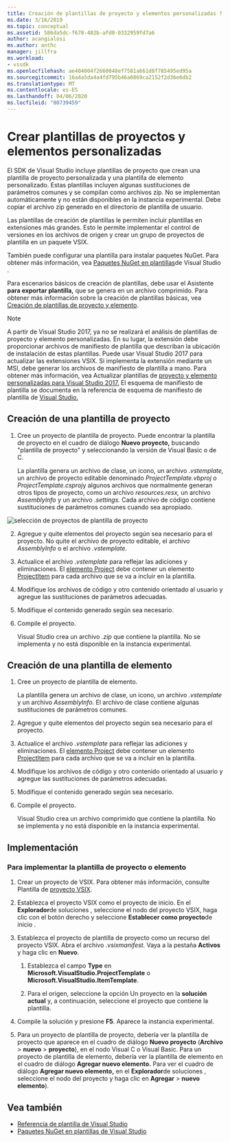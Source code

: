 ```yaml
---
title: Creación de plantillas de proyecto y elementos personalizadas ? Microsoft Docs
ms.date: 3/16/2019
ms.topic: conceptual
ms.assetid: 586da5dc-f678-402b-afd0-0332959fd7a6
author: acangialosi
ms.author: anthc
manager: jillfra
ms.workload:
- vssdk
ms.openlocfilehash: ae404004f2660048ef7581a661d8f785495ed95a
ms.sourcegitcommit: 16a4a5da4a4fd795b46a0869ca2152f2d36e6db2
ms.translationtype: MT
ms.contentlocale: es-ES
ms.lasthandoff: 04/06/2020
ms.locfileid: "80739459"
---
```

# <a name="create-custom-project-and-item-templates"></a>Crear plantillas de proyectos y elementos personalizadas

El SDK de Visual Studio incluye plantillas de proyecto que crean una plantilla de proyecto personalizada y una plantilla de elemento personalizado. Estas plantillas incluyen algunas sustituciones de parámetros comunes y se compilan como archivos zip. No se implementan automáticamente y no están disponibles en la instancia experimental. Debe copiar el archivo zip generado en el directorio de plantilla de usuario.

Las plantillas de creación de plantillas le permiten incluir plantillas en extensiones más grandes. Esto le permite implementar el control de versiones en los archivos de origen y crear un grupo de proyectos de plantilla en un paquete VSIX.

También puede configurar una plantilla para instalar paquetes NuGet. Para obtener más información, vea [Paquetes NuGet en plantillas](/nuget/visual-studio-extensibility/visual-studio-templates)de Visual Studio .

Para escenarios básicos de creación de plantillas, debe usar el Asistente **para exportar plantilla,** que se genera en un archivo comprimido. Para obtener más información sobre la creación de plantillas básicas, vea [Creación de plantillas de proyecto y elemento](../ide/creating-project-and-item-templates.md).

> [!NOTE]
> A partir de Visual Studio 2017, ya no se realizará el análisis de plantillas de proyecto y elemento personalizadas. En su lugar, la extensión debe proporcionar archivos de manifiesto de plantilla que describan la ubicación de instalación de estas plantillas. Puede usar Visual Studio 2017 para actualizar las extensiones VSIX. Si implementa la extensión mediante un MSI, debe generar los archivos de manifiesto de plantilla a mano. Para obtener más información, vea Actualizar plantillas de [proyecto y elemento personalizadas para Visual Studio 2017.](../extensibility/upgrading-custom-project-and-item-templates-for-visual-studio-2017.md) El esquema de manifiesto de plantilla se documenta en la referencia de esquema de manifiesto de plantilla de [Visual Studio.](../extensibility/visual-studio-template-manifest-schema-reference.md)

## <a name="create-a-project-template"></a>Creación de una plantilla de proyecto

1. Cree un proyecto de plantilla de proyecto. Puede encontrar la plantilla de proyecto en el cuadro de diálogo **Nuevo proyecto,** buscando "plantilla de proyecto" y seleccionando la versión de Visual Basic o de C.

     La plantilla genera un archivo de clase, un icono, un archivo *.vstemplate,* un archivo de proyecto editable denominado *ProjectTemplate.vbproj* o *ProjectTemplate.csproj*y algunos archivos que normalmente generan otros tipos de proyecto, como un archivo *resources.resx,* un archivo *AssemblyInfo* y un archivo *.settings.* Cada archivo de código contiene sustituciones de parámetros comunes cuando sea apropiado.

![selección de proyectos de plantilla de proyecto](media/project-template-selection.png)

2. Agregue y quite elementos del proyecto según sea necesario para el proyecto. No quite el archivo de proyecto editable, el archivo *AssemblyInfo* o el archivo *.vstemplate.*

3. Actualice el archivo *.vstemplate* para reflejar las adiciones y eliminaciones. El [elemento Project](../extensibility/project-element-visual-studio-templates.md) debe contener un elemento [ProjectItem](../extensibility/projectitem-element-visual-studio-item-templates.md) para cada archivo que se va a incluir en la plantilla.

4. Modifique los archivos de código y otro contenido orientado al usuario y agregue las sustituciones de parámetros adecuadas.

5. Modifique el contenido generado según sea necesario.

6. Compile el proyecto.

     Visual Studio crea un archivo *.zip* que contiene la plantilla. No se implementa y no está disponible en la instancia experimental.

## <a name="create-an-item-template"></a>Creación de una plantilla de elemento

1. Cree un proyecto de plantilla de elemento.

     La plantilla genera un archivo de clase, un icono, un archivo *.vstemplate* y un archivo *AssemblyInfo.* El archivo de clase contiene algunas sustituciones de parámetros comunes.

2. Agregue y quite elementos del proyecto según sea necesario para el proyecto.

3. Actualice el archivo *.vstemplate* para reflejar las adiciones y eliminaciones. El [elemento Project](../extensibility/project-element-visual-studio-templates.md) debe contener un elemento [ProjectItem](../extensibility/projectitem-element-visual-studio-item-templates.md) para cada archivo que se va a incluir en la plantilla.

4. Modifique los archivos de código y otro contenido orientado al usuario y agregue las sustituciones de parámetros adecuadas.

5. Modifique el contenido generado según sea necesario.

6. Compile el proyecto.

     Visual Studio crea un archivo comprimido que contiene la plantilla. No se implementa y no está disponible en la instancia experimental.

## <a name="deployment"></a>Implementación

### <a name="to-deploy-the-project-or-item-template"></a>Para implementar la plantilla de proyecto o elemento

1. Crear un proyecto de VSIX. Para obtener más información, consulte Plantilla de [proyecto VSIX](../extensibility/vsix-project-template.md).

2. Establezca el proyecto VSIX como el proyecto de inicio. En el **Explorador**de soluciones , seleccione el nodo del proyecto VSIX, haga clic con el botón derecho y seleccione **Establecer como proyecto**de inicio .

3. Establezca el proyecto de plantilla de proyecto como un recurso del proyecto VSIX. Abra el archivo *.vsixmanifest.* Vaya a la pestaña **Activos** y haga clic en **Nuevo**.

    1. Establezca el campo **Type** en **Microsoft.VisualStudio.ProjectTemplate** o **Microsoft.VisualStudio.ItemTemplate**.

    2. Para el origen, seleccione la opción Un proyecto en la **solución actual** y, a continuación, seleccione el proyecto que contiene la plantilla.

4. Compile la solución y presione **F5**. Aparece la instancia experimental.

5. Para un proyecto de plantilla de proyecto, debería ver la plantilla de proyecto que aparece en el cuadro de diálogo **Nuevo proyecto** (**Archivo** > **nuevo** > **proyecto**), en el nodo Visual C o Visual Basic. Para un proyecto de plantilla de elemento, debería ver la plantilla de elemento en el cuadro de diálogo **Agregar nuevo elemento.** Para ver el cuadro de diálogo **Agregar nuevo elemento,** en el **Explorador**de soluciones , seleccione el nodo del proyecto y haga clic en **Agregar** > **nuevo elemento**).

## <a name="see-also"></a>Vea también

- [Referencia de plantilla de Visual Studio](../ide/creating-project-and-item-templates.md)
- [Paquetes NuGet en plantillas de Visual Studio](/nuget/visual-studio-extensibility/visual-studio-templates)
